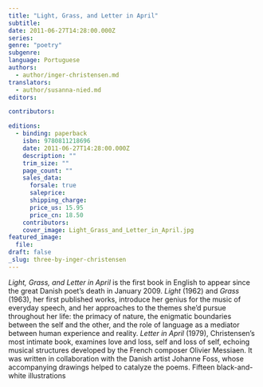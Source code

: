 ```yaml
---
title: "Light, Grass, and Letter in April"
subtitle:
date: 2011-06-27T14:28:00.000Z
series:
genre: "poetry"
subgenre:
language: Portuguese
authors:
  - author/inger-christensen.md
translators:
  - author/susanna-nied.md
editors:

contributors:

editions:
  - binding: paperback
    isbn: 9780811218696
    date: 2011-06-27T14:28:00.000Z
    description: ""
    trim_size: ""
    page_count: ""
    sales_data:
      forsale: true
      saleprice:
      shipping_charge:
      price_us: 15.95
      price_cn: 18.50
    contributors:
    cover_image: Light_Grass_and_Letter_in_April.jpg
featured_image:
  file:
draft: false
_slug: three-by-inger-christensen
---
```


_Light, Grass, and Letter in April_ is the first book in English to appear since the great Danish poet’s death in January 2009. _Light_ (1962) and _Grass_ (1963), her first published works, introduce her genius for the music of everyday speech, and her approaches to the themes she’d pursue throughout her life: the primacy of nature, the enigmatic boundaries between the self and the other, and the role of language as a mediator between human experience and reality. _Letter in April_ (1979), Christensen’s most intimate book, examines love and loss, self and loss of self, echoing musical structures developed by the French composer Olivier Messiaen. It was written in collaboration with the Danish artist Johanne Foss, whose accompanying drawings helped to catalyze the poems. Fifteen black-and-white illustrations

